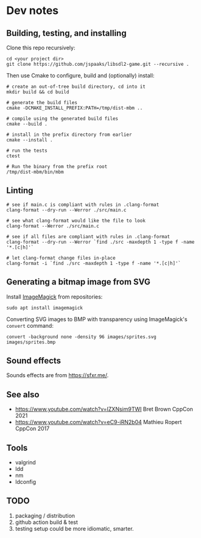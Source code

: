 # Dev notes

## Building, testing, and installing

Clone this repo recursively:

```shell
cd <your project dir>
git clone https://github.com/jspaaks/libsdl2-game.git --recursive .
```

Then use Cmake to configure, build and (optionally) install:

```shell
# create an out-of-tree build directory, cd into it
mkdir build && cd build

# generate the build files
cmake -DCMAKE_INSTALL_PREFIX:PATH=/tmp/dist-mbm ..

# compile using the generated build files
cmake --build .

# install in the prefix directory from earlier
cmake --install .

# run the tests
ctest

# Run the binary from the prefix root
/tmp/dist-mbm/bin/mbm
```

## Linting

```shell
# see if main.c is compliant with rules in .clang-format
clang-format --dry-run --Werror ./src/main.c

# see what clang-format would like the file to look
clang-format --Werror ./src/main.c

# see if all files are compliant with rules in .clang-format
clang-format --dry-run --Werror `find ./src -maxdepth 1 -type f -name '*.[c|h]'`

# let clang-format change files in-place
clang-format -i `find ./src -maxdepth 1 -type f -name '*.[c|h]'`
```

## Generating a bitmap image from SVG

Install [ImageMagick](https://github.com/imagemagick/imagemagick) from repositories:

```shell
sudo apt install imagemagick
```

Converting SVG images to BMP with transparency using ImageMagick's `convert` command:

```shell
convert -background none -density 96 images/sprites.svg images/sprites.bmp
```

## Sound effects

Sounds effects are from https://sfxr.me/.

## See also

- https://www.youtube.com/watch?v=IZXNsim9TWI Bret Brown CppCon 2021
- https://www.youtube.com/watch?v=eC9-iRN2b04 Mathieu Ropert CppCon 2017

## Tools

- valgrind
- ldd
- nm
- ldconfig

## TODO

1. packaging / distribution
1. github action build & test
1. testing setup could be more idiomatic, smarter.

